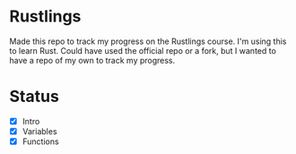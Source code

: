# Rustlings
Made this repo to track my progress on the Rustlings course. I'm using this to learn Rust.
Could have used the official repo or a fork, but I wanted to have a repo of my own to track my progress.

# Status
- [x] Intro
- [x] Variables
- [x] Functions